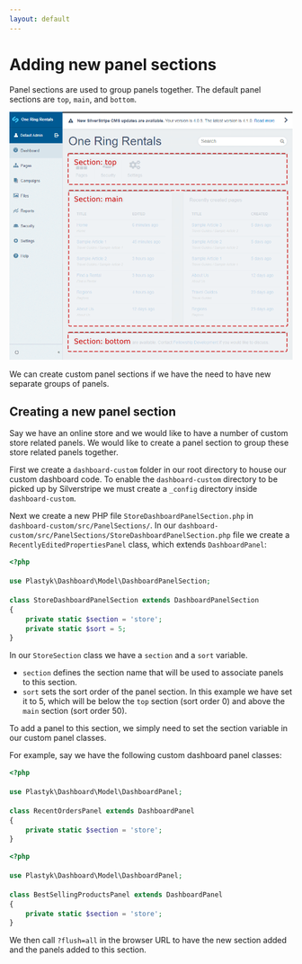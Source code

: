 ```yaml
---
layout: default
---
```


# Adding new panel sections

Panel sections are used to group panels together. The default panel sections are `top`, `main`, and `bottom`.

![Dashboard module sections screenshot](images/dashboard-module-screenshot-sections.png)

We can create custom panel sections if we have the need to have new separate groups of panels.

## Creating a new panel section

Say we have an online store and we would like to have a number of custom store related panels. We would like to create a panel section to group these store related panels together.

First we create a `dashboard-custom` folder in our root directory to house our custom dashboard code. To enable the `dashboard-custom` directory to be picked up by Silverstripe we must create a `_config` directory inside `dashboard-custom`.

Next we create a new PHP file `StoreDashboardPanelSection.php` in `dashboard-custom/src/PanelSections/`. In our `dashboard-custom/src/PanelSections/StoreDashboardPanelSection.php` file we create a `RecentlyEditedPropertiesPanel` class, which extends `DashboardPanel`:

```php
<?php

use Plastyk\Dashboard\Model\DashboardPanelSection;

class StoreDashboardPanelSection extends DashboardPanelSection
{
    private static $section = 'store';
    private static $sort = 5;
}
```

In our `StoreSection` class we have a `section` and a `sort` variable.

* `section` defines the section name that will be used to associate panels to this section.
* `sort` sets the sort order of the panel section. In this example we have set it to 5, which will be below the `top` section (sort order 0) and above the `main` section (sort order 50).

To add a panel to this section, we simply need to set the section variable in our custom panel classes.

For example, say we have the following custom dashboard panel classes:

```php
<?php

use Plastyk\Dashboard\Model\DashboardPanel;

class RecentOrdersPanel extends DashboardPanel
{
    private static $section = 'store';
}
```

```php
<?php

use Plastyk\Dashboard\Model\DashboardPanel;

class BestSellingProductsPanel extends DashboardPanel
{
    private static $section = 'store';
}
```

We then call `?flush=all` in the browser URL to have the new section added and the panels added to this section.